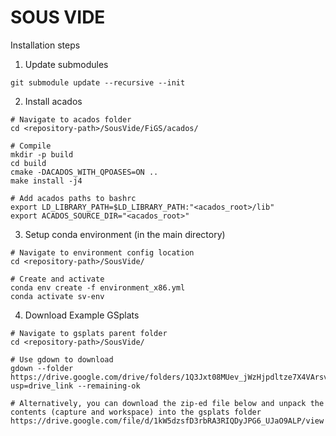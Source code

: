 # SOUS VIDE
Installation steps
1) Update submodules
```
git submodule update --recursive --init
```
2) Install acados
```
# Navigate to acados folder
cd <repository-path>/SousVide/FiGS/acados/

# Compile
mkdir -p build
cd build
cmake -DACADOS_WITH_QPOASES=ON ..
make install -j4

# Add acados paths to bashrc
export LD_LIBRARY_PATH=$LD_LIBRARY_PATH:"<acados_root>/lib"
export ACADOS_SOURCE_DIR="<acados_root>"
```
3) Setup conda environment (in the main directory)
```
# Navigate to environment config location
cd <repository-path>/SousVide/

# Create and activate
conda env create -f environment_x86.yml
conda activate sv-env
```
4) Download Example GSplats
```
# Navigate to gsplats parent folder
cd <repository-path>/SousVide/

# Use gdown to download
gdown --folder https://drive.google.com/drive/folders/1Q3Jxt08MUev_jWzHjpdltze7X4VArsvA?usp=drive_link --remaining-ok

# Alternatively, you can download the zip-ed file below and unpack the contents (capture and workspace) into the gsplats folder
https://drive.google.com/file/d/1kW5dzsfD3rbRA3RIQDyJPG6_UJaO9ALP/view
```
